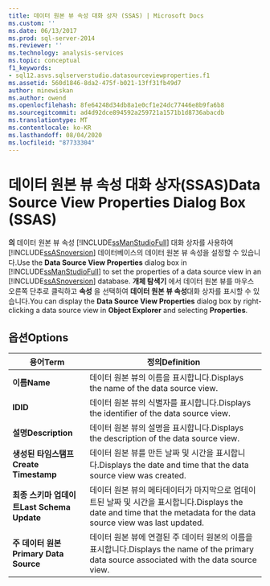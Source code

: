 ```yaml
---
title: 데이터 원본 뷰 속성 대화 상자 (SSAS) | Microsoft Docs
ms.custom: ''
ms.date: 06/13/2017
ms.prod: sql-server-2014
ms.reviewer: ''
ms.technology: analysis-services
ms.topic: conceptual
f1_keywords:
- sql12.asvs.sqlserverstudio.datasourceviewproperties.f1
ms.assetid: 560d1846-8da2-475f-b021-13ff31fb49d7
author: minewiskan
ms.author: owend
ms.openlocfilehash: 8fe64248d34db8a1e0cf1e24dc77446e8b9fa6b8
ms.sourcegitcommit: ad4d92dce894592a259721a1571b1d8736abacdb
ms.translationtype: MT
ms.contentlocale: ko-KR
ms.lasthandoff: 08/04/2020
ms.locfileid: "87733304"
---
```

# <a name="data-source-view-properties-dialog-box-ssas"></a><span data-ttu-id="d69a2-102">데이터 원본 뷰 속성 대화 상자(SSAS)</span><span class="sxs-lookup"><span data-stu-id="d69a2-102">Data Source View Properties Dialog Box (SSAS)</span></span>
  <span data-ttu-id="d69a2-103">**의** 데이터 원본 뷰 속성 [!INCLUDE[ssManStudioFull](../includes/ssmanstudiofull-md.md)] 대화 상자를 사용하여 [!INCLUDE[ssASnoversion](../includes/ssasnoversion-md.md)] 데이터베이스의 데이터 원본 뷰 속성을 설정할 수 있습니다.</span><span class="sxs-lookup"><span data-stu-id="d69a2-103">Use the **Data Source View Properties** dialog box in [!INCLUDE[ssManStudioFull](../includes/ssmanstudiofull-md.md)] to set the properties of a data source view in an [!INCLUDE[ssASnoversion](../includes/ssasnoversion-md.md)] database.</span></span> <span data-ttu-id="d69a2-104">**개체 탐색기** 에서 데이터 원본 뷰를 마우스 오른쪽 단추로 클릭하고 **속성** 을 선택하여 **데이터 원본 뷰 속성**대화 상자를 표시할 수 있습니다.</span><span class="sxs-lookup"><span data-stu-id="d69a2-104">You can display the **Data Source View Properties** dialog box by right-clicking a data source view in **Object Explorer** and selecting **Properties**.</span></span>  
  
## <a name="options"></a><span data-ttu-id="d69a2-105">옵션</span><span class="sxs-lookup"><span data-stu-id="d69a2-105">Options</span></span>  
  
|<span data-ttu-id="d69a2-106">용어</span><span class="sxs-lookup"><span data-stu-id="d69a2-106">Term</span></span>|<span data-ttu-id="d69a2-107">정의</span><span class="sxs-lookup"><span data-stu-id="d69a2-107">Definition</span></span>|  
|----------|----------------|  
|<span data-ttu-id="d69a2-108">**이름**</span><span class="sxs-lookup"><span data-stu-id="d69a2-108">**Name**</span></span>|<span data-ttu-id="d69a2-109">데이터 원본 뷰의 이름을 표시합니다.</span><span class="sxs-lookup"><span data-stu-id="d69a2-109">Displays the name of the data source view.</span></span>|  
|<span data-ttu-id="d69a2-110">**ID**</span><span class="sxs-lookup"><span data-stu-id="d69a2-110">**ID**</span></span>|<span data-ttu-id="d69a2-111">데이터 원본 뷰의 식별자를 표시합니다.</span><span class="sxs-lookup"><span data-stu-id="d69a2-111">Displays the identifier of the data source view.</span></span>|  
|<span data-ttu-id="d69a2-112">**설명**</span><span class="sxs-lookup"><span data-stu-id="d69a2-112">**Description**</span></span>|<span data-ttu-id="d69a2-113">데이터 원본 뷰의 설명을 표시합니다.</span><span class="sxs-lookup"><span data-stu-id="d69a2-113">Displays the description of the data source view.</span></span>|  
|<span data-ttu-id="d69a2-114">**생성된 타임스탬프**</span><span class="sxs-lookup"><span data-stu-id="d69a2-114">**Create Timestamp**</span></span>|<span data-ttu-id="d69a2-115">데이터 원본 뷰를 만든 날짜 및 시간을 표시합니다.</span><span class="sxs-lookup"><span data-stu-id="d69a2-115">Displays the date and time that the data source view was created.</span></span>|  
|<span data-ttu-id="d69a2-116">**최종 스키마 업데이트**</span><span class="sxs-lookup"><span data-stu-id="d69a2-116">**Last Schema Update**</span></span>|<span data-ttu-id="d69a2-117">데이터 원본 뷰의 메타데이터가 마지막으로 업데이트된 날짜 및 시간을 표시합니다.</span><span class="sxs-lookup"><span data-stu-id="d69a2-117">Displays the date and time that the metadata for the data source view was last updated.</span></span>|  
|<span data-ttu-id="d69a2-118">**주 데이터 원본**</span><span class="sxs-lookup"><span data-stu-id="d69a2-118">**Primary Data Source**</span></span>|<span data-ttu-id="d69a2-119">데이터 원본 뷰에 연결된 주 데이터 원본의 이름을 표시합니다.</span><span class="sxs-lookup"><span data-stu-id="d69a2-119">Displays the name of the primary data source associated with the data source view.</span></span>|  
  
  
